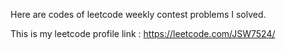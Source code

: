 Here are codes of leetcode weekly contest problems I solved.

This is my leetcode profile link  : https://leetcode.com/JSW7524/
